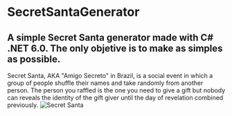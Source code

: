 # SecretSantaGenerator
## A simple Secret Santa generator made with C# .NET 6.0. The only objetive is to make as simples as possible. 
Secret Santa, AKA "Amigo Secreto" in Brazil, is a social event in which a group of people shuffle their names and take randomly from another person. The person you raffled is the one you need to give a gift but nobody can reveals the identity of the gift giver until the day of revelation combined previously.
![Secret Santa]([https://myoctocat.com/assets/images/base-octocat.svg](https://cache-cdn.drawnames.com/prod/resize-image?urlb64=aHR0cHM6Ly93Y21zZXUuYmxvYi5jb3JlLndpbmRvd3MubmV0L2RyYXduYW1lcy8yMDIxMDgxNjEwMDBfYmxvZ19zZWNyZXQtc2FudGEtaWRlYXMtMS5qcGc&signature=Zd1jRViKqgdsCYM1gfmvyQz6zmi5XNiTgX-CW1rEwz4&width=2312&height=1000))
